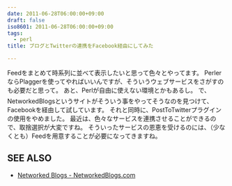 ```yaml
---
date: 2011-06-28T06:00:00+09:00
draft: false
iso8601: 2011-06-28T06:00:00+09:00
tags:
  - perl
title: ブログとTwitterの連携をFacebook経由にしてみた

---
```


Feedをまとめて時系列に並べて表示したいと思って色々とやってます。
PerlerならPlaggerを使ってやればいいんですが、そういうウェブサービスをさがすのも必要だと思って&#133;。
あと、Perlが自由に使えない環境とかもあるし&#133;。
で、NetworkedBlogsというサイトがそういう事をやってそうなのを見つけて、Facebookを経由して試しています。
それと同時に、PostToTwitterプラグインの使用をやめました。
最近は、色々なサービスを連携させることができるので、取捨選択が大変ですね。
そういったサービスの恩恵を受けるのには、（少なくとも）Feedを用意することが必要になってきますね。
<div id="see_also">
<h2>SEE ALSO</h2>
<ul>
<li><a href="http://www.networkedblogs.com">Networked Blogs - NetworkedBlogs.com</a></li>
</ul>
</div>
    	